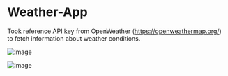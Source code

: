 ﻿# Weather-App

Took reference API key from OpenWeather (https://openweathermap.org/) to fetch information about weather conditions.

![image](https://github.com/amanrc2803/Weather-App/assets/49023272/8d5994ad-fd1f-4f99-9195-2a3412e2bbf3)

![image](https://github.com/amanrc2803/Weather-App/assets/49023272/514f2fd3-2611-46f1-aa9a-904bc5f53dac)


